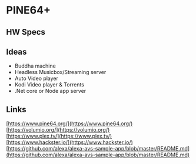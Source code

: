 PINE64+
=======

HW Specs
--------

Ideas
-----
 - Buddha machine
 - Headless Musicbox/Streaming server
 - Auto Video player
 - Kodi Video player & Torrents
 - .Net core or Node app server

Links
-----
[https://www.pine64.org/](https://www.pine64.org/)  
[https://volumio.org/](https://volumio.org/)  
[https://www.plex.tv/](https://www.plex.tv/)  
[https://www.hackster.io/](https://www.hackster.io/)  
[https://github.com/alexa/alexa-avs-sample-app/blob/master/README.md](https://github.com/alexa/alexa-avs-sample-app/blob/master/README.md)  

